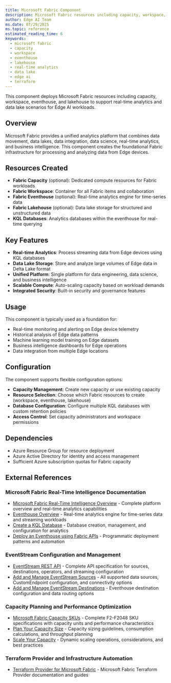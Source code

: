 ```yaml
---
title: Microsoft Fabric Component
description: Microsoft Fabric resources including capacity, workspace, eventhouse, and lakehouse for real-time analytics and data lake scenarios for Edge AI workloads
author: Edge AI Team
ms.date: 07/29/2025
ms.topic: reference
estimated_reading_time: 6
keywords:
  - microsoft fabric
  - capacity
  - workspace
  - eventhouse
  - lakehouse
  - real-time analytics
  - data lake
  - edge ai
  - terraform
---
```


This component deploys Microsoft Fabric resources including capacity, workspace, eventhouse, and lakehouse to support real-time analytics and data lake scenarios for Edge AI workloads.

## Overview

Microsoft Fabric provides a unified analytics platform that combines data movement, data lakes, data integration, data science, real-time analytics, and business intelligence. This component creates the foundational Fabric infrastructure for processing and analyzing data from Edge devices.

## Resources Created

- **Fabric Capacity** (optional): Dedicated compute resources for Fabric workloads
- **Fabric Workspace**: Container for all Fabric items and collaboration
- **Fabric Eventhouse** (optional): Real-time analytics engine for time-series data
- **Fabric Lakehouse** (optional): Data lake storage for structured and unstructured data
- **KQL Databases**: Analytics databases within the eventhouse for real-time querying

## Key Features

- **Real-time Analytics**: Process streaming data from Edge devices using KQL databases
- **Data Lake Storage**: Store and analyze large volumes of Edge data in Delta Lake format
- **Unified Platform**: Single platform for data engineering, data science, and business intelligence
- **Scalable Compute**: Auto-scaling capacity based on workload demands
- **Integrated Security**: Built-in security and governance features

## Usage

This component is typically used as a foundation for:

- Real-time monitoring and alerting on Edge device telemetry
- Historical analysis of Edge data patterns
- Machine learning model training on Edge datasets
- Business intelligence dashboards for Edge operations
- Data integration from multiple Edge locations

## Configuration

The component supports flexible configuration options:

- **Capacity Management**: Create new capacity or use existing capacity
- **Resource Selection**: Choose which Fabric resources to create (workspace, eventhouse, lakehouse)
- **Database Configuration**: Configure multiple KQL databases with custom retention policies
- **Access Control**: Set capacity administrators and workspace permissions

## Dependencies

- Azure Resource Group for resource deployment
- Azure Active Directory for identity and access management
- Sufficient Azure subscription quotas for Fabric capacity

## External References

### Microsoft Fabric Real-Time Intelligence Documentation

- [Microsoft Fabric Real-Time Intelligence Overview](https://learn.microsoft.com/fabric/real-time-intelligence/) - Complete platform overview and real-time analytics capabilities
- [Eventhouse Overview](https://learn.microsoft.com/fabric/real-time-intelligence/eventhouse) - Real-time analytics engine for time-series data and streaming workloads
- [Create a KQL Database](https://learn.microsoft.com/fabric/real-time-intelligence/create-database) - Database creation, management, and configuration for analytics
- [Deploy an Eventhouse using Fabric APIs](https://learn.microsoft.com/fabric/real-time-intelligence/eventhouse-deploy-with-fabric-api) - Programmatic deployment patterns and automation

### EventStream Configuration and Management

- [EventStream REST API](https://learn.microsoft.com/fabric/real-time-intelligence/event-streams/eventstream-rest-api) - Complete API specification for sources, destinations, operators, and streaming configuration
- [Add and Manage EventStream Sources](https://learn.microsoft.com/fabric/real-time-intelligence/event-streams/add-manage-eventstream-sources) - All supported data sources, CustomEndpoint configuration, and connectivity options
- [Add and Manage EventStream Destinations](https://learn.microsoft.com/fabric/real-time-intelligence/event-streams/add-manage-eventstream-destinations) - Eventhouse destination configuration and data routing options

### Capacity Planning and Performance Optimization

- [Microsoft Fabric Capacity SKUs](https://learn.microsoft.com/fabric/enterprise/licenses#capacity) - Complete F2-F2048 SKU specifications with capacity units and performance characteristics
- [Plan Your Capacity Size](https://learn.microsoft.com/fabric/enterprise/plan-capacity) - Capacity sizing guidelines, consumption calculations, and throughput planning
- [Scale Your Capacity](https://learn.microsoft.com/fabric/enterprise/scale-capacity) - Dynamic scaling operations, considerations, and best practices

### Terraform Provider and Infrastructure Automation

- [Terraform Provider for Microsoft Fabric](https://registry.terraform.io/providers/microsoft/fabric/latest/docs) - Microsoft Fabric Terraform Provider documentation and guides
